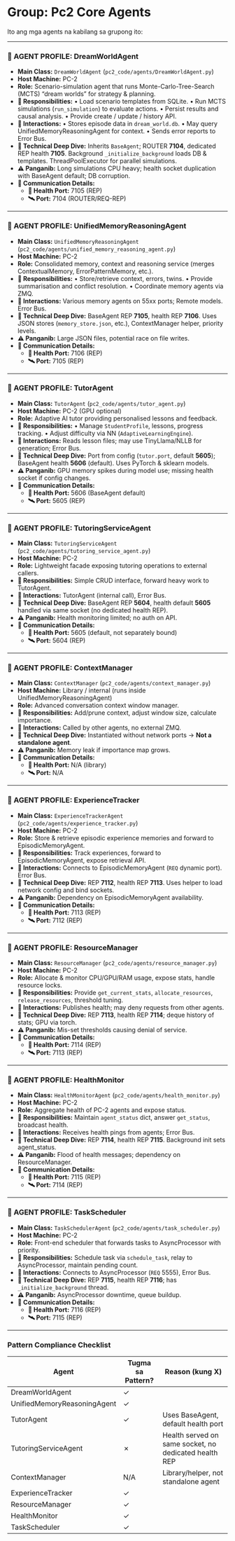 # Group: Pc2 Core Agents

Ito ang mga agents na kabilang sa grupong ito:

---

### 🧠 AGENT PROFILE: DreamWorldAgent
- **Main Class:** `DreamWorldAgent` (`pc2_code/agents/DreamWorldAgent.py`)
- **Host Machine:** PC-2
- **Role:** Scenario-simulation agent that runs Monte-Carlo-Tree-Search (MCTS) “dream worlds” for strategy & planning.
- **🎯 Responsibilities:**
  • Load scenario templates from SQLite.  • Run MCTS simulations (`run_simulation`) to evaluate actions.  • Persist results and causal analysis.  • Provide create / update / history API.
- **🔗 Interactions:**
  • Stores episode data in `dream_world.db`.  • May query UnifiedMemoryReasoningAgent for context.  • Sends error reports to Error Bus.
- **🧬 Technical Deep Dive:** Inherits `BaseAgent`; ROUTER **7104**, dedicated REP health **7105**. Background `_initialize_background` loads DB & templates. ThreadPoolExecutor for parallel simulations.
- **⚠️ Panganib:** Long simulations CPU heavy; health socket duplication with BaseAgent default; DB corruption.
- **📡 Communication Details:**
  - **🔌 Health Port:** 7105 (REP)
  - **🛰️ Port:** 7104 (ROUTER/REQ-REP)

---
### 🧠 AGENT PROFILE: UnifiedMemoryReasoningAgent
- **Main Class:** `UnifiedMemoryReasoningAgent` (`pc2_code/agents/unified_memory_reasoning_agent.py`)
- **Host Machine:** PC-2
- **Role:** Consolidated memory, context and reasoning service (merges ContextualMemory, ErrorPatternMemory, etc.).
- **🎯 Responsibilities:**
  • Store/retrieve context, errors, twins.  • Provide summarisation and conflict resolution.  • Coordinate memory agents via ZMQ.
- **🔗 Interactions:** Various memory agents on 55xx ports; Remote models.  Error Bus.
- **🧬 Technical Deep Dive:** BaseAgent REP **7105**, health REP **7106**. Uses JSON stores (`memory_store.json`, etc.), ContextManager helper, priority levels.
- **⚠️ Panganib:** Large JSON files, potential race on file writes.
- **📡 Communication Details:**
  - **🔌 Health Port:** 7106 (REP)
  - **🛰️ Port:** 7105 (REP)

---
### 🧠 AGENT PROFILE: TutorAgent
- **Main Class:** `TutorAgent` (`pc2_code/agents/tutor_agent.py`)
- **Host Machine:** PC-2 (GPU optional)
- **Role:** Adaptive AI tutor providing personalised lessons and feedback.
- **🎯 Responsibilities:**
  • Manage `StudentProfile`, lessons, progress tracking.  • Adjust difficulty via NN (`AdaptiveLearningEngine`).
- **🔗 Interactions:** Reads lesson files; may use TinyLlama/NLLB for generation; Error Bus.
- **🧬 Technical Deep Dive:** Port from config (`tutor.port`, default **5605**); BaseAgent health **5606** (default). Uses PyTorch & sklearn models.
- **⚠️ Panganib:** GPU memory spikes during model use; missing health socket if config changes.
- **📡 Communication Details:**
  - **🔌 Health Port:** 5606 (BaseAgent default)
  - **🛰️ Port:** 5605 (REP)

---
### 🧠 AGENT PROFILE: TutoringServiceAgent
- **Main Class:** `TutoringServiceAgent` (`pc2_code/agents/tutoring_service_agent.py`)
- **Host Machine:** PC-2
- **Role:** Lightweight facade exposing tutoring operations to external callers.
- **🎯 Responsibilities:** Simple CRUD interface, forward heavy work to TutorAgent.
- **🔗 Interactions:** TutorAgent (internal call), Error Bus.
- **🧬 Technical Deep Dive:** BaseAgent REP **5604**, health default **5605** handled via same socket (no dedicated health REP).
- **⚠️ Panganib:** Health monitoring limited; no auth on API.
- **📡 Communication Details:**
  - **🔌 Health Port:** 5605 (default, not separately bound)
  - **🛰️ Port:** 5604 (REP)

---
### 🧠 AGENT PROFILE: ContextManager
- **Main Class:** `ContextManager` (`pc2_code/agents/context_manager.py`)
- **Host Machine:** Library / internal (runs inside UnifiedMemoryReasoningAgent)
- **Role:** Advanced conversation context window manager.
- **🎯 Responsibilities:** Add/prune context, adjust window size, calculate importance.
- **🔗 Interactions:** Called by other agents, no external ZMQ.
- **🧬 Technical Deep Dive:** Instantiated without network ports → **Not a standalone agent**.
- **⚠️ Panganib:** Memory leak if importance map grows.
- **📡 Communication Details:**
  - **🔌 Health Port:** N/A (library)
  - **🛰️ Port:** N/A

---
### 🧠 AGENT PROFILE: ExperienceTracker
- **Main Class:** `ExperienceTrackerAgent` (`pc2_code/agents/experience_tracker.py`)
- **Host Machine:** PC-2
- **Role:** Store & retrieve episodic experience memories and forward to EpisodicMemoryAgent.
- **🎯 Responsibilities:** Track experiences, forward to EpisodicMemoryAgent, expose retrieval API.
- **🔗 Interactions:** Connects to EpisodicMemoryAgent (`REQ` dynamic port). Error Bus.
- **🧬 Technical Deep Dive:** REP **7112**, health REP **7113**. Uses helper to load network config and bind sockets.
- **⚠️ Panganib:** Dependency on EpisodicMemoryAgent availability.
- **📡 Communication Details:**
  - **🔌 Health Port:** 7113 (REP)
  - **🛰️ Port:** 7112 (REP)

---
### 🧠 AGENT PROFILE: ResourceManager
- **Main Class:** `ResourceManager` (`pc2_code/agents/resource_manager.py`)
- **Host Machine:** PC-2
- **Role:** Allocate & monitor CPU/GPU/RAM usage, expose stats, handle resource locks.
- **🎯 Responsibilities:** Provide `get_current_stats`, `allocate_resources`, `release_resources`, threshold tuning.
- **🔗 Interactions:** Publishes health; may deny requests from other agents.
- **🧬 Technical Deep Dive:** REP **7113**, health REP **7114**; deque history of stats; GPU via torch.
- **⚠️ Panganib:** Mis-set thresholds causing denial of service.
- **📡 Communication Details:**
  - **🔌 Health Port:** 7114 (REP)
  - **🛰️ Port:** 7113 (REP)

---
### 🧠 AGENT PROFILE: HealthMonitor
- **Main Class:** `HealthMonitorAgent` (`pc2_code/agents/health_monitor.py`)
- **Host Machine:** PC-2
- **Role:** Aggregate health of PC-2 agents and expose status.
- **🎯 Responsibilities:** Maintain `agent_status` dict, answer `get_status`, broadcast health.
- **🔗 Interactions:** Receives health pings from agents; Error Bus.
- **🧬 Technical Deep Dive:** REP **7114**, health REP **7115**. Background init sets agent_status.
- **⚠️ Panganib:** Flood of health messages; dependency on ResourceManager.
- **📡 Communication Details:**
  - **🔌 Health Port:** 7115 (REP)
  - **🛰️ Port:** 7114 (REP)

---
### 🧠 AGENT PROFILE: TaskScheduler
- **Main Class:** `TaskSchedulerAgent` (`pc2_code/agents/task_scheduler.py`)
- **Host Machine:** PC-2
- **Role:** Front-end scheduler that forwards tasks to AsyncProcessor with priority.
- **🎯 Responsibilities:** Schedule task via `schedule_task`, relay to AsyncProcessor, maintain pending count.
- **🔗 Interactions:** Connects to AsyncProcessor (`REQ` 5555), Error Bus.
- **🧬 Technical Deep Dive:** REP **7115**, health REP **7116**; has `_initialize_background` thread.
- **⚠️ Panganib:** AsyncProcessor downtime, queue buildup.
- **📡 Communication Details:**
  - **🔌 Health Port:** 7116 (REP)
  - **🛰️ Port:** 7115 (REP)

---
### Pattern Compliance Checklist
| Agent | Tugma sa Pattern? | Reason (kung X) |
|-------|-------------------|-----------------|
| DreamWorldAgent | ✓ | |
| UnifiedMemoryReasoningAgent | ✓ | |
| TutorAgent | ✓ | Uses BaseAgent, default health port |
| TutoringServiceAgent | ✗ | Health served on same socket, no dedicated health REP |
| ContextManager | N/A | Library/helper, not standalone agent |
| ExperienceTracker | ✓ | |
| ResourceManager | ✓ | |
| HealthMonitor | ✓ | |
| TaskScheduler | ✓ | |
